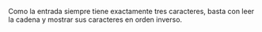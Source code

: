 Como la entrada siempre tiene exactamente tres caracteres, basta con leer la cadena y mostrar sus caracteres en orden inverso.